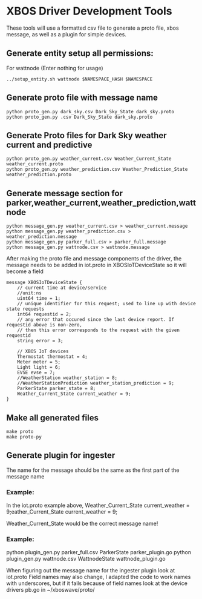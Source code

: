 # XBOS Driver Development Tools

These tools will use a formatted csv file to generate a proto file, xbos message, as well as a plugin for simple devices.

## Generate entity setup all permissions:

For wattnode (Enter nothing for usage)
```
../setup_entity.sh wattnode $NAMESPACE_HASH $NAMESPACE
```

## Generate proto file with message name
```
python proto_gen.py dark_sky.csv Dark_Sky_State dark_sky.proto
python proto_gen.py .csv Dark_Sky_State dark_sky.proto
```

## Generate Proto files for Dark Sky weather current and predictive
```
python proto_gen.py weather_current.csv Weather_Current_State weather_current.proto
python proto_gen.py weather_prediction.csv Weather_Prediction_State weather_prediction.proto
```


## Generate message section for parker,weather_current,weather_prediction,wattnode

```
python message_gen.py weather_current.csv > weather_current.message
python message_gen.py weather_prediction.csv > weather_prediction.message
python message_gen.py parker_full.csv > parker_full.message 
python message_gen.py wattnode.csv > wattnode.message 
```


After making the proto file and message components of the driver, the message needs to be added in iot.proto in  XBOSIoTDeviceState so it will become a field
```
message XBOSIoTDeviceState {
    // current time at device/service
    //unit:ns
    uint64 time = 1;
    // unique identifier for this request; used to line up with device state requests
    int64 requestid = 2;
    // any error that occured since the last device report. If requestid above is non-zero,
    // then this error corresponds to the request with the given requestid
    string error = 3;

    // XBOS IoT devices
    Thermostat thermostat = 4;
    Meter meter = 5;
    Light light = 6;
    EVSE evse = 7;
    //WeatherStation weather_station = 8;
    //WeatherStationPrediction weather_station_prediction = 9;
    ParkerState parker_state = 8;
    Weather_Current_State current_weather = 9;
}
```
## Make all generated files
```
make proto
make proto-py
```
## Generate plugin for ingester
The name for the message should be the same as the first part of the message name 

### Example:
In the iot.proto example above,
Weather_Current_State current_weather = 9;eather_Current_State current_weather = 9; 

Weather_Current_State would be the correct message name!

### Example:
python plugin_gen.py parker_full.csv ParkerState parker_plugin.go
python plugin_gen.py wattnode.csv WattnodeState wattnode_plugin.go

When figuring out the message name for the ingester plugin look at iot.proto
Field names may also change, I adapted the code to work names with underscores, but if it fails because of field names look at the device drivers pb.go in ~/xboswave/proto/

